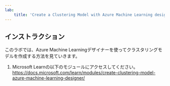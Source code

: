 ```yaml
---
lab:
    title: 'Create a Clustering Model with Azure Machine Learning designer'
---
```


## インストラクション

このラボでは、Azure Machine Learningデザイナーを使ってクラスタリングモデルを作成する方法を見ていきます。

1. Microsoft Learnの以下のモジュールにアクセスしてください。
   https://docs.microsoft.com/learn/modules/create-clustering-model-azure-machine-learning-designer/
